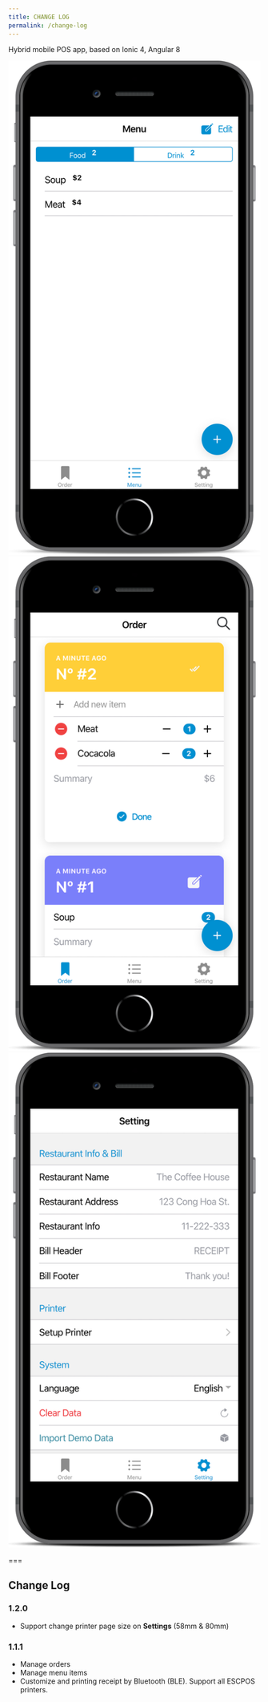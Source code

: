 ```yaml
---
title: CHANGE LOG
permalink: /change-log
---
```


Hybrid mobile POS app, based on Ionic 4, Angular 8

![](assets/img/slide-1.png) ![](assets/img/slide-2.png) ![](assets/img/slide-3.png)

===

## Change Log

### 1.2.0

- Support change printer page size on **Settings** (58mm & 80mm)

### 1.1.1

- Manage orders
- Manage menu items
- Customize and printing receipt by Bluetooth (BLE). Support all ESCPOS printers.